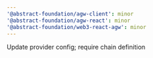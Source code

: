 ```yaml
---
'@abstract-foundation/agw-client': minor
'@abstract-foundation/agw-react': minor
'@abstract-foundation/web3-react-agw': minor
---
```


Update provider config; require chain definition
